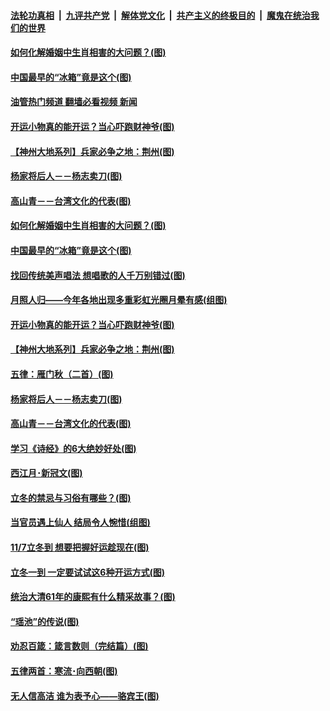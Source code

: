 ####  [法轮功真相](../../../../basic/blob/master/README.md?t=11092331) &nbsp;|&nbsp; [九评共产党](../../../../9ping.md/blob/master/README.md?t=11092331) &nbsp;|&nbsp; [解体党文化](../../../../jtdwh.md/blob/master/README.md?t=11092331)  &nbsp;|&nbsp; [共产主义的终极目的](../../../../gczydzjmd.md/blob/master/README.md?t=11092331) &nbsp;|&nbsp; [魔鬼在统治我们的世界](../../../../mgztzwmdsj.md/blob/master/README.md?t=11092331) 

#### [如何化解婚姻中生肖相害的大问题？(图)](../pages/p7/1018598.md?t=11092331) 

#### [中国最早的“冰箱”竟是这个(图)](../pages/p7/1020512.md?t=11092331) 

#### [油管热门频道 翻墙必看视频 新闻](http://129.146.143.75:81/youtube.html?11092331)

#### [开运小物真的能开运？当心吓跑财神爷(图)](../pages/p7/1020849.md?t=11092331) 

#### [【神州大地系列】兵家必争之地：荆州(图)](../pages/p7/1020910.md?t=11092331) 

#### [杨家将后人－－杨志卖刀(图)](../pages/p7/1019888.md?t=11092331) 

#### [高山青－－台湾文化的代表(图)](../pages/p7/1020269.md?t=11092331) 

#### [如何化解婚姻中生肖相害的大问题？(图)](../pages/p7/1018598.md?t=11092331) 

#### [中国最早的“冰箱”竟是这个(图)](../pages/p7/1020512.md?t=11092331) 

#### [找回传统美声唱法 想唱歌的人千万别错过(图)](../pages/p7/1021140.md?t=11092331) 

#### [月照人归——今年各地出现多重彩虹光圈月晕有感(组图)](../pages/p7/1021163.md?t=11092331) 

#### [开运小物真的能开运？当心吓跑财神爷(图)](../pages/p7/1020849.md?t=11092331) 

#### [【神州大地系列】兵家必争之地：荆州(图)](../pages/p7/1020910.md?t=11092331) 

#### [五律：雁门秋（二首）(图)](../pages/p7/1021129.md?t=11092331) 

#### [杨家将后人－－杨志卖刀(图)](../pages/p7/1019888.md?t=11092331) 

#### [高山青－－台湾文化的代表(图)](../pages/p7/1020269.md?t=11092331) 

#### [学习《诗经》的6大绝妙好处(图)](../pages/p7/1020502.md?t=11092331) 

#### [西江月･新冠文(图)](../pages/p7/1021038.md?t=11092331) 

#### [立冬的禁忌与习俗有哪些？(图)](../pages/p7/1020955.md?t=11092331) 

#### [当官员遇上仙人 结局令人惋惜(组图)](../pages/p7/1020563.md?t=11092331) 

#### [11/7立冬到 想要把握好运趁现在(图)](../pages/p7/1020834.md?t=11092331) 

#### [立冬一到 一定要试试这6种开运方式(图)](../pages/p7/991508.md?t=11092331) 

#### [统治大清61年的康熙有什么精采故事？(图)](../pages/p7/1019195.md?t=11092331) 

#### [“瑶池”的传说(图)](../pages/p7/1020922.md?t=11092331) 

#### [劝忍百箴：箴言数则（完结篇）(图)](../pages/p7/1020808.md?t=11092331) 

#### [五律两首：寒流･向西朝(图)](../pages/p7/1020817.md?t=11092331) 

#### [无人信高洁 谁为表予心——骆宾王(图)](../pages/p7/1019825.md?t=11092331) 

<img src='http://gfw-breaker.win/goodnews/indexes/p7.md' width='0px' height='0px'/>
